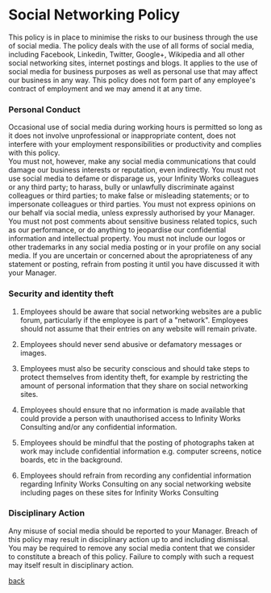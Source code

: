 # Social Networking Policy

This policy is in place to minimise the risks to our business through the use of social media.  The policy deals with the use of all forms of social media, including Facebook, Linkedin, Twitter, Google+, Wikipedia and all other social networking sites, internet postings and blogs.   It applies to the use of social media for business purposes as well as personal use that may affect our business in any way. This policy does not form part of any employee's contract of employment and we may amend it at any time.


### Personal Conduct
Occasional use of social media during working hours is permitted so long as it does not involve unprofessional or inappropriate content, does not interfere with your employment responsibilities or productivity and complies with this policy.  
You must not, however, make any social media communications that could damage our business interests or reputation, even indirectly.  You must not use social media to defame or disparage us, your Infinity Works colleagues or any third party; to harass, bully or unlawfully discriminate against colleagues or third parties; to make false or misleading statements; or to impersonate colleagues or third parties.   You must not express opinions on our behalf via social media, unless expressly authorised by your Manager.  You must not post comments about sensitive business related topics, such as our performance, or do anything to jeopardise our confidential information and intellectual property. You must not include our logos or other trademarks in any social media posting or in your profile on any social media. If you are uncertain or concerned about the apropriateness of any statement or posting, refrain from posting it until you have discussed it with your Manager.


### Security and identity theft

1. Employees should be aware that social networking websites are a public forum, particularly if the employee is part of a "network". Employees should not assume that their entries on any website will remain private.

1. Employees should never send abusive or defamatory messages or images.

1. Employees must also be security conscious and should take steps to protect themselves from identity theft, for example by restricting the amount of personal information that they share on social networking sites.

1. Employees should ensure that no information is made available that could provide a person with unauthorised access to Infinity Works Consulting and/or any confidential information.

1. Employees should be mindful that the posting of photographs taken at work may include confidential information e.g. computer screens, notice boards, etc in the background.

1. Employees should refrain from recording any confidential information regarding Infinity Works Consulting on any social networking website including pages on these sites for Infinity Works Consulting
 

### Disciplinary Action
Any misuse of social media should be reported to your Manager. Breach of this policy may result in disciplinary action up to and including dismissal.  You may be required to remove any social media content that we consider to constitute a breach of this policy.  Failure to comply with such a request may itself result in disciplinary action. 

[back](../README.md#a-z-policies)
